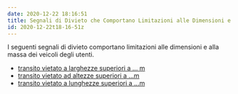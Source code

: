 ```yaml
---
date: 2020-12-22 18:16:51
title: Segnali di Divieto che Comportano Limitazioni alle Dimensioni e Massa
id: 2020-12-22t18-16-51z
---
```


I seguenti segnali di divieto comportano limitazioni alle dimensioni e alla
massa dei veicoli degli utenti.

- [transito vietato a larghezze superiori a ... m](./2020-12-22t18-20-02z.md)
- [transito vietato ad altezze superiori a ...m](./2020-12-22t18-30-25z.md)
- [transito vietato a lunghezze superiori a ...m](./2020-12-23t14-35-45z.md)
